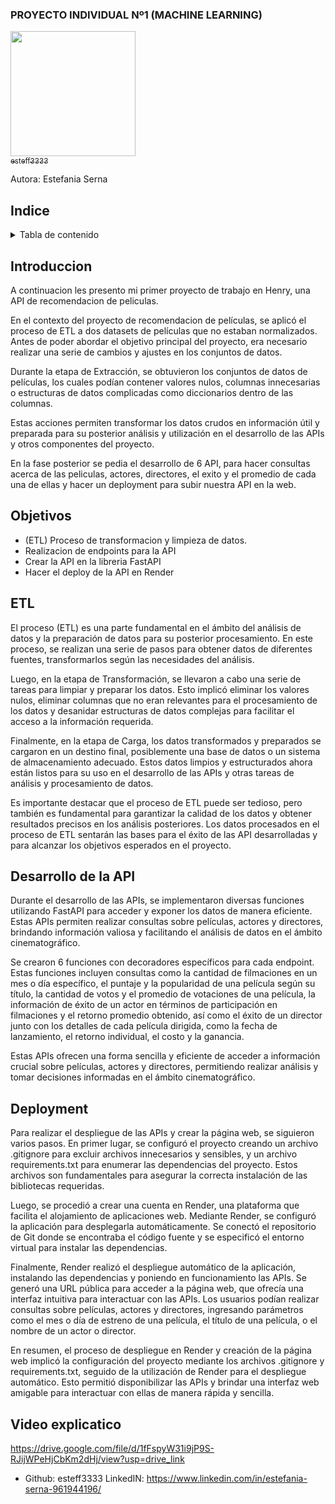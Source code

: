 ### PROYECTO INDIVIDUAL Nº1 (MACHINE LEARNING)

[<img src= "https://www.iberdrola.com/documents/20125/40921/machine_learning_746x419.jpg/15ff7571-4cfc-d9f0-5ef4-9c2e9306ad88?t=1627968463400" width=200><br><sub>esteff3333</sub>](https://github.com/esteff3333)


Autora: Estefania Serna 



## Indice
<!-- TABLA DE CONTENIDO -->
<details>
  <summary>Tabla de contenido </summary>
  <ol>
    <li><a href="#Indice">Indice</a></li>
    <li><a href="#Introduccion">Introduccion</a></li>
    <li><a href="#Objetivos">Objectivos</a></li>
    <li><a href="#ETL">ETL</a></li>
    <li><a href="#Desarrollo de la API">Desarrollo de la API</a></li>
    <li><a href="#Deployment">Deployment</a></li>
    <li><a href="#Video explicativo">Video explicativo</a></li>
  </ol>
</details>



## Introduccion 
A continuacion les presento mi primer proyecto de trabajo en Henry, una API de recomendacion de peliculas.

En el contexto del proyecto de recomendacion de películas, se aplicó el proceso de ETL a dos datasets de películas que no estaban normalizados. Antes de poder abordar el objetivo principal del proyecto, era necesario realizar una serie de cambios y ajustes en los conjuntos de datos.

Durante la etapa de Extracción, se obtuvieron los conjuntos de datos de películas, los cuales podían contener valores nulos, columnas innecesarias o estructuras de datos complicadas como diccionarios dentro de las columnas.

Estas acciones permiten transformar los datos crudos en información útil y preparada para su posterior análisis y utilización en el desarrollo de las APIs y otros componentes del proyecto.

En la fase posterior se pedia el desarrollo de 6 API, para hacer consultas acerca de las peliculas, actores, directores, el exito y el promedio de cada una de ellas y hacer un deployment para subir nuestra API en la web.


## Objetivos

- (ETL) Proceso de transformacion y limpieza de datos.
- Realizacion de endpoints para la API
- Crear la API en la libreria FastAPI
- Hacer el deploy de la API en Render


## ETL

El proceso (ETL) es una parte fundamental en el ámbito del análisis de datos y la preparación de datos para su posterior procesamiento. En este proceso, se realizan una serie de pasos para obtener datos de diferentes fuentes, transformarlos según las necesidades del análisis.

Luego, en la etapa de Transformación, se llevaron a cabo una serie de tareas para limpiar y preparar los datos. Esto implicó eliminar los valores nulos, eliminar columnas que no eran relevantes para el procesamiento de los datos y desanidar estructuras de datos complejas para facilitar el acceso a la información requerida.

Finalmente, en la etapa de Carga, los datos transformados y preparados se cargaron en un destino final, posiblemente una base de datos o un sistema de almacenamiento adecuado. Estos datos limpios y estructurados ahora están listos para su uso en el desarrollo de las APIs y otras tareas de análisis y procesamiento de datos.

Es importante destacar que el proceso de ETL puede ser tedioso, pero también es fundamental para garantizar la calidad de los datos y obtener resultados precisos en los análisis posteriores. Los datos procesados en el proceso de ETL sentarán las bases para el éxito de las API desarrolladas y para alcanzar los objetivos esperados en el proyecto.


## Desarrollo de la API
Durante el desarrollo de las APIs, se implementaron diversas funciones utilizando FastAPI para acceder y exponer los datos de manera eficiente. Estas APIs permiten realizar consultas sobre películas, actores y directores, brindando información valiosa y facilitando el análisis de datos en el ámbito cinematográfico.

Se crearon 6 funciones con decoradores específicos para cada endpoint. Estas funciones incluyen consultas como la cantidad de filmaciones en un mes o día específico, el puntaje y la popularidad de una película según su título, la cantidad de votos y el promedio de votaciones de una película, la información de éxito de un actor en términos de participación en filmaciones y el retorno promedio obtenido, así como el éxito de un director junto con los detalles de cada película dirigida, como la fecha de lanzamiento, el retorno individual, el costo y la ganancia.

Estas APIs ofrecen una forma sencilla y eficiente de acceder a información crucial sobre películas, actores y directores, permitiendo realizar análisis y tomar decisiones informadas en el ámbito cinematográfico.



## Deployment
Para realizar el despliegue de las APIs y crear la página web, se siguieron varios pasos. En primer lugar, se configuró el proyecto creando un archivo .gitignore para excluir archivos innecesarios y sensibles, y un archivo requirements.txt para enumerar las dependencias del proyecto. Estos archivos son fundamentales para asegurar la correcta instalación de las bibliotecas requeridas.

Luego, se procedió a crear una cuenta en Render, una plataforma que facilita el alojamiento de aplicaciones web. Mediante Render, se configuró la aplicación para desplegarla automáticamente. Se conectó el repositorio de Git donde se encontraba el código fuente y se especificó el entorno virtual para instalar las dependencias.

Finalmente, Render realizó el despliegue automático de la aplicación, instalando las dependencias y poniendo en funcionamiento las APIs. Se generó una URL pública para acceder a la página web, que ofrecía una interfaz intuitiva para interactuar con las APIs. Los usuarios podían realizar consultas sobre películas, actores y directores, ingresando parámetros como el mes o día de estreno de una película, el título de una película, o el nombre de un actor o director.

En resumen, el proceso de despliegue en Render y creación de la página web implicó la configuración del proyecto mediante los archivos .gitignore y requirements.txt, seguido de la utilización de Render para el despliegue automático. Esto permitió disponibilizar las APIs y brindar una interfaz web amigable para interactuar con ellas de manera rápida y sencilla.


## Video explicatico 

https://drive.google.com/file/d/1fFspyW31i9jP9S-RJijWPeHjCbKm2dHj/view?usp=drive_link

- Github: esteff3333
LinkedIN: https://www.linkedin.com/in/estefania-serna-961944196/

